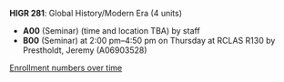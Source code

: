 **HIGR 281**: Global History/Modern Era (4 units)

- **A00** (Seminar) (time and location TBA) by staff
- **B00** (Seminar) at 2:00 pm–4:50 pm on Thursday at RCLAS R130 by Prestholdt, Jeremy (A06903528)

[Enrollment numbers over time](./HIGR281.tsv)
